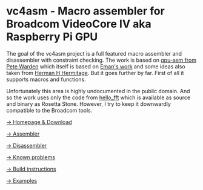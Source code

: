 # vc4asm - Macro assembler for Broadcom VideoCore IV aka Raspberry Pi GPU

The goal of the vc4asm project is a full featured macro assembler and disassembler with constraint checking.
The work is based on <a href="https://github.com/jetpacapp/qpu-asm">qpu-asm from Pete Warden</a> which itself is based on <a href="https://github.com/elorimer/rpi-playground/tree/master/QPU/assembler">Eman's work</a> and some ideas also taken from <a href="https://github.com/hermanhermitage/videocoreiv-qpu">Herman H Hermitage</a>.
But it goes further by far. First of all it supports macros and functions.

Unfortunately this area is highly undocumented in the public domain. And so the work uses only the code from <a href="https://github.com/raspberrypi/userland/tree/master/host_applications/linux/apps/hello_pi/hello_fft">hello_fft</a> which is available as source and binary as Rosetta Stone. However, I try to keep it downwardly compatible to the Broadcom tools.

<a href="http://www.maazl.de/project/vc4asm/index.html#download">&rarr; Homepage & Download</a>

<a href="http://www.maazl.de/project/vc4asm/index.html#vc4asm">&rarr; Assembler</a>

<a href="http://www.maazl.de/project/vc4asm/index.html#vc4dis">&rarr; Disassembler</a>

<a href="http://www.maazl.de/project/vc4asm/index.html#bugs">&rarr; Known problems</a>

<a href="http://www.maazl.de/project/vc4asm/index.html#build">&rarr; Build instructions</a>

<a href="http://www.maazl.de/project/vc4asm/index.html#sample">&rarr; Examples</a>
